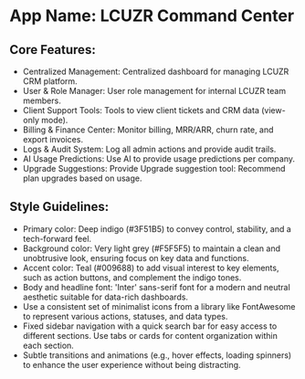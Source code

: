 # **App Name**: LCUZR Command Center

## Core Features:

- Centralized Management: Centralized dashboard for managing LCUZR CRM platform.
- User & Role Manager: User role management for internal LCUZR team members.
- Client Support Tools: Tools to view client tickets and CRM data (view-only mode).
- Billing & Finance Center: Monitor billing, MRR/ARR, churn rate, and export invoices.
- Logs & Audit System: Log all admin actions and provide audit trails.
- AI Usage Predictions: Use AI to provide usage predictions per company.
- Upgrade Suggestions: Provide Upgrade suggestion tool: Recommend plan upgrades based on usage.

## Style Guidelines:

- Primary color: Deep indigo (#3F51B5) to convey control, stability, and a tech-forward feel.
- Background color: Very light grey (#F5F5F5) to maintain a clean and unobtrusive look, ensuring focus on key data and functions.
- Accent color: Teal (#009688) to add visual interest to key elements, such as action buttons, and complement the indigo tones.
- Body and headline font: 'Inter' sans-serif font for a modern and neutral aesthetic suitable for data-rich dashboards.
- Use a consistent set of minimalist icons from a library like FontAwesome to represent various actions, statuses, and data types.
- Fixed sidebar navigation with a quick search bar for easy access to different sections. Use tabs or cards for content organization within each section.
- Subtle transitions and animations (e.g., hover effects, loading spinners) to enhance the user experience without being distracting.